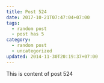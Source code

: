 ```yaml
---
title: Post 524
date: 2017-10-21T07:47:04+07:00
tags:
  - random post
  - post has 5
category:
  - random post
  - uncategorized
updated: 2014-11-30T20:19:37+07:00
---
```

This is content of post 524
